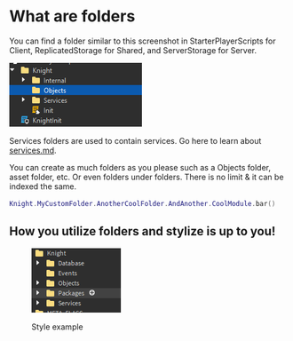 # What are folders

You can find a folder similar to this screenshot in StarterPlayerScripts for Client, ReplicatedStorage for Shared, and ServerStorage for Server.

![](<../.gitbook/assets/image (3).png>)

Services folders are used to contain services. Go here to learn about [services.md](services.md "mention").

You can create as much folders as you please such as a Objects folder, asset folder, etc. Or even folders under folders. There is no limit & it can be indexed the same.

```lua
Knight.MyCustomFolder.AnotherCoolFolder.AndAnother.CoolModule.bar()
```

## How you utilize folders and stylize is up to you!

<figure><img src="../.gitbook/assets/image.png" alt=""><figcaption><p>Style example</p></figcaption></figure>

